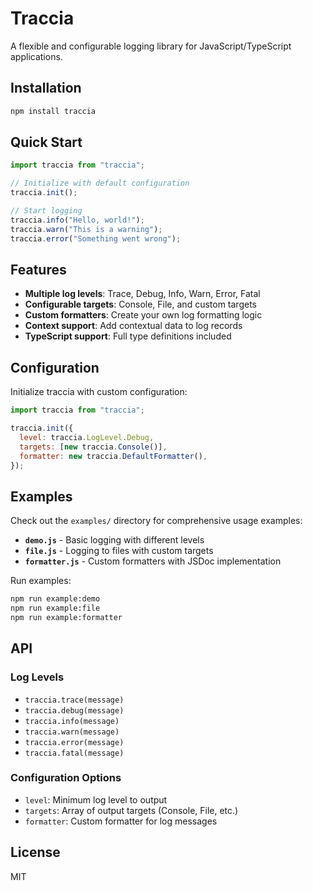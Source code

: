 # Traccia

A flexible and configurable logging library for JavaScript/TypeScript applications.

## Installation

```bash
npm install traccia
```

## Quick Start

```javascript
import traccia from "traccia";

// Initialize with default configuration
traccia.init();

// Start logging
traccia.info("Hello, world!");
traccia.warn("This is a warning");
traccia.error("Something went wrong");
```

## Features

- **Multiple log levels**: Trace, Debug, Info, Warn, Error, Fatal
- **Configurable targets**: Console, File, and custom targets
- **Custom formatters**: Create your own log formatting logic
- **Context support**: Add contextual data to log records
- **TypeScript support**: Full type definitions included

## Configuration

Initialize traccia with custom configuration:

```javascript
import traccia from "traccia";

traccia.init({
  level: traccia.LogLevel.Debug,
  targets: [new traccia.Console()],
  formatter: new traccia.DefaultFormatter(),
});
```

## Examples

Check out the `examples/` directory for comprehensive usage examples:

- **`demo.js`** - Basic logging with different levels
- **`file.js`** - Logging to files with custom targets
- **`formatter.js`** - Custom formatters with JSDoc implementation

Run examples:

```bash
npm run example:demo
npm run example:file
npm run example:formatter
```

## API

### Log Levels

- `traccia.trace(message)`
- `traccia.debug(message)`
- `traccia.info(message)`
- `traccia.warn(message)`
- `traccia.error(message)`
- `traccia.fatal(message)`

### Configuration Options

- `level`: Minimum log level to output
- `targets`: Array of output targets (Console, File, etc.)
- `formatter`: Custom formatter for log messages

## License

MIT
